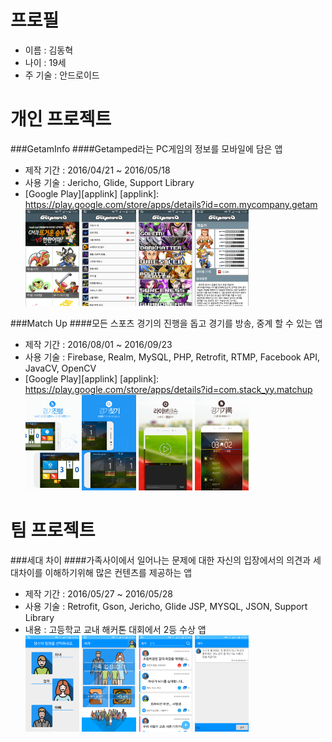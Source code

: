 프로필
============
- 이름 : 김동혁
- 나이 : 19세
- 주 기술 : 안드로이드

개인 프로젝트
============
###GetamInfo
####Getamped라는 PC게임의 정보를 모바일에 담은 앱
- 제작 기간 : 2016/04/21 ~ 2016/05/18
- 사용 기술 : Jericho, Glide, Support Library
- [Google Play][applink]
[applink]: https://play.google.com/store/apps/details?id=com.mycompany.getam
<img width="18%" src="images/getaminfo1.png"/> <img width="18%" src="images/getaminfo2.png"/> <img width="18%" src="images/getaminfo3.png"/> <img width="18%" src="images/getaminfo4.png"/>

###Match Up
####모든 스포츠 경기의 진행을 돕고 경기를 방송, 중계 할 수 있는 앱
- 제작 기간 : 2016/08/01 ~ 2016/09/23
- 사용 기술 : Firebase, Realm, MySQL, PHP, Retrofit, RTMP, Facebook API, JavaCV, OpenCV
- [Google Play][applink]
[applink]: https://play.google.com/store/apps/details?id=com.stack_yy.matchup
<img width="18%" src="images/matchup1.png"/> <img width="18%" src="images/matchup2.png"/> <img width="18%" src="images/matchup3.png"/> <img width="18%" src="images/matchup4.png"/>

팀 프로젝트
===========
###세대 차이
####가족사이에서 일어나는 문제에 대한 자신의 입장에서의 의견과 세대차이를 이해하기위해 많은 컨텐츠를 제공하는 앱
- 제작 기간 : 2016/05/27 ~ 2016/05/28
- 사용 기술 : Retrofit, Gson, Jericho, Glide JSP, MYSQL, JSON, Support Library
- 내용 : 고등학교 교내 해커톤 대회에서 2등 수상 앱<br/>
<img width="18%" src="images/family1.png"/> <img width="18%" src="images/family2.png"/> <img width="18%" src="images/family3.png"/> <img width="18%" src="images/family4.png"/>